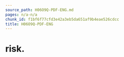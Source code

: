 ```yaml
---
source_path: H06O9Q-PDF-ENG.md
pages: n/a-n/a
chunk_id: f1bf6f77cfd3e42a3eb5da651af9b4eae526cdcc
title: H06O9Q-PDF-ENG
---
```

# risk.
